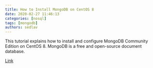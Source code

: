 ```yaml
---
title: How to Install MongoDB on CentOS 8 
date: 2020-02-27 11:46:13
categories: [nosql]
tags: [mongodb]
authors: sedlav
---
```


This tutorial explains how to install and configure MongoDB Community Edition on CentOS 8. MongoDB is a free and open-source document database.

[Link](https://linuxize.com/post/how-to-install-mongodb-on-centos-8/)
